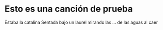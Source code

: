 # Esto es una canción de prueba
Estaba la catalina
Sentada bajo un laurel
mirando las ... de las aguas al caer

